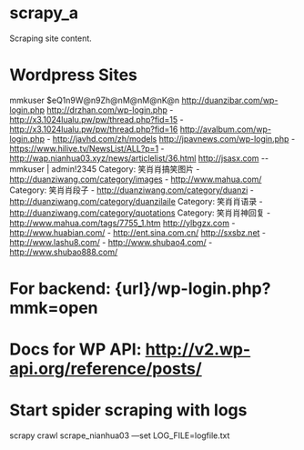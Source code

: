 # scrapy_a
Scraping site content.

# Wordpress Sites
mmkuser     $eQ1n9W@n9Zh@nM@nM@nK@n
http://duanzibar.com/wp-login.php
http://drzhan.com/wp-login.php
	- http://x3.1024lualu.pw/pw/thread.php?fid=15
	- http://x3.1024lualu.pw/pw/thread.php?fid=16
http://avalbum.com/wp-login.php
	- http://javhd.com/zh/models
http://jpavnews.com/wp-login.php
	- https://www.hilive.tv/NewsList/ALL?p=1
	- http://wap.nianhua03.xyz/news/articlelist/36.html
http://jsasx.com -- mmkuser | admin!2345
	Category: 笑肖肖搞笑图片
	- http://duanziwang.com/category/images
	- http://www.mahua.com/
	Category: 笑肖肖段子
	- http://duanziwang.com/category/duanzi
	- http://duanziwang.com/category/duanzilaile
	Category: 笑肖肖语录
	- http://duanziwang.com/category/quotations
	Category: 笑肖肖神回复
	- http://www.mahua.com/tags/7755_1.htm
http://ylbgzx.com
	- http://www.huabian.com/
	- http://ent.sina.com.cn/
http://sxsbz.net
	- http://www.lashu8.com/
	- http://www.shubao4.com/
	- http://www.shubao888.com/
	
# For backend: {url}/wp-login.php?mmk=open

# Docs for WP API: http://v2.wp-api.org/reference/posts/

# Start spider scraping with logs
scrapy crawl scrape_nianhua03 —set LOG_FILE=logfile.txt